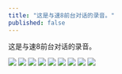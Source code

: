 ```yaml
---
title: "这是与速8前台对话的录音。"
published: false
---
```

这是与速8前台对话的录音。

![](./1.jpg)
![](./2.jpg)
![](./3.jpg)
![](./4.jpg)
![](./5.jpg)
![](./6.jpg)
![](./7.jpg)
![](./8.jpg)
![](./9.jpg)
